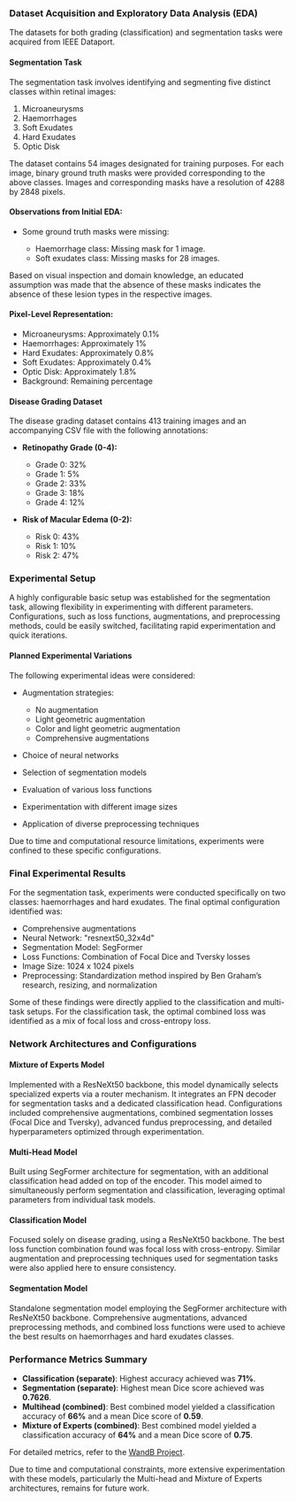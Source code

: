 ### Dataset Acquisition and Exploratory Data Analysis (EDA)

The datasets for both grading (classification) and segmentation tasks were acquired from IEEE Dataport.

#### Segmentation Task

The segmentation task involves identifying and segmenting five distinct classes within retinal images:

1. Microaneurysms
2. Haemorrhages
3. Soft Exudates
4. Hard Exudates
5. Optic Disk

The dataset contains 54 images designated for training purposes. For each image, binary ground truth masks were provided corresponding to the above classes. Images and corresponding masks have a resolution of 4288 by 2848 pixels.

#### Observations from Initial EDA:

* Some ground truth masks were missing:

  * Haemorrhage class: Missing mask for 1 image.
  * Soft exudates class: Missing masks for 28 images.

Based on visual inspection and domain knowledge, an educated assumption was made that the absence of these masks indicates the absence of these lesion types in the respective images.

#### Pixel-Level Representation:

* Microaneurysms: Approximately 0.1%
* Haemorrhages: Approximately 1%
* Hard Exudates: Approximately 0.8%
* Soft Exudates: Approximately 0.4%
* Optic Disk: Approximately 1.8%
* Background: Remaining percentage

#### Disease Grading Dataset

The disease grading dataset contains 413 training images and an accompanying CSV file with the following annotations:

* **Retinopathy Grade (0-4):**

  * Grade 0: 32%
  * Grade 1: 5%
  * Grade 2: 33%
  * Grade 3: 18%
  * Grade 4: 12%

* **Risk of Macular Edema (0-2):**

  * Risk 0: 43%
  * Risk 1: 10%
  * Risk 2: 47%

### Experimental Setup

A highly configurable basic setup was established for the segmentation task, allowing flexibility in experimenting with different parameters. Configurations, such as loss functions, augmentations, and preprocessing methods, could be easily switched, facilitating rapid experimentation and quick iterations.

#### Planned Experimental Variations

The following experimental ideas were considered:

* Augmentation strategies:

  * No augmentation
  * Light geometric augmentation
  * Color and light geometric augmentation
  * Comprehensive augmentations

* Choice of neural networks

* Selection of segmentation models

* Evaluation of various loss functions

* Experimentation with different image sizes

* Application of diverse preprocessing techniques

Due to time and computational resource limitations, experiments were confined to these specific configurations.

### Final Experimental Results

For the segmentation task, experiments were conducted specifically on two classes: haemorrhages and hard exudates. The final optimal configuration identified was:

* Comprehensive augmentations
* Neural Network: "resnext50\_32x4d"
* Segmentation Model: SegFormer
* Loss Functions: Combination of Focal Dice and Tversky losses
* Image Size: 1024 x 1024 pixels
* Preprocessing: Standardization method inspired by Ben Graham’s research, resizing, and normalization

Some of these findings were directly applied to the classification and multi-task setups. For the classification task, the optimal combined loss was identified as a mix of focal loss and cross-entropy loss.

### Network Architectures and Configurations

#### Mixture of Experts Model

Implemented with a ResNeXt50 backbone, this model dynamically selects specialized experts via a router mechanism. It integrates an FPN decoder for segmentation tasks and a dedicated classification head. Configurations included comprehensive augmentations, combined segmentation losses (Focal Dice and Tversky), advanced fundus preprocessing, and detailed hyperparameters optimized through experimentation.

#### Multi-Head Model

Built using SegFormer architecture for segmentation, with an additional classification head added on top of the encoder. This model aimed to simultaneously perform segmentation and classification, leveraging optimal parameters from individual task models.

#### Classification Model

Focused solely on disease grading, using a ResNeXt50 backbone. The best loss function combination found was focal loss with cross-entropy. Similar augmentation and preprocessing techniques used for segmentation tasks were also applied here to ensure consistency.

#### Segmentation Model

Standalone segmentation model employing the SegFormer architecture with ResNeXt50 backbone. Comprehensive augmentations, advanced preprocessing methods, and combined loss functions were used to achieve the best results on haemorrhages and hard exudates classes.

### Performance Metrics Summary

* **Classification (separate)**: Highest accuracy achieved was **71%**.
* **Segmentation (separate)**: Highest mean Dice score achieved was **0.7626**.
* **Multihead (combined)**: Best combined model yielded a classification accuracy of **66%** and a mean Dice score of **0.59**.
* **Mixture of Experts (combined)**: Best combined model yielded a classification accuracy of **64%** and a mean Dice score of **0.75**.

For detailed metrics, refer to the [WandB Project](https://wandb.ai/vinay-rp-36-personal/final_retinopathy_multitask).

Due to time and computational constraints, more extensive experimentation with these models, particularly the Multi-head and Mixture of Experts architectures, remains for future work.
